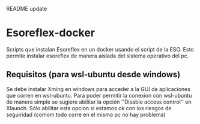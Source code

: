 README update
# Esoreflex-docker
Scripts que instalan Esoreflex en un docker usando el script de la ESO. Esto permite instalar esoreflex de manera aislada del sistema operativo del pc.

## Requisitos (para wsl-ubuntu desde windows)

Se debe instalar Xming en windows para acceder a la GUI de aplicaciones que corren en wsl-ubuntu.
Para poder permitir la conexion con wsl-ubuntu de manera simple se sugiere abilitar la opción ''Disable access control'' en Xlaunch.
Sólo abilitar esta opcion si estamos ok con los riesgos de seguiridad (comom todo corre en el mismo pc no hay problema)


